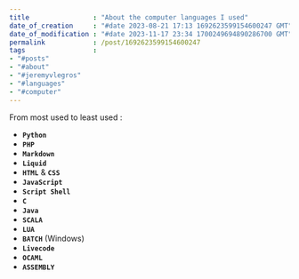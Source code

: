 ```yaml
---
title                : "About the computer languages I used"
date_of_creation     : "#date 2023-08-21 17:13 1692623599154600247 GMT"
date_of_modification : "#date 2023-11-17 23:34 1700249694890286700 GMT"
permalink            : /post/1692623599154600247
tags                 : 
- "#posts"
- "#about"
- "#jeremyvlegros"
- "#languages"
- "#computer"
---
```


From most used to least used :
- __`Python`__
- __`PHP`__
- __`Markdown`__
- __`Liquid`__
- __`HTML`__ & __`CSS`__
- __`JavaScript`__
- __`Script Shell`__
- __`C`__
- __`Java`__
- __`SCALA`__
- __`LUA`__
- __`BATCH`__ (Windows)
- __`Livecode`__
- __`OCAML`__
- __`ASSEMBLY`__